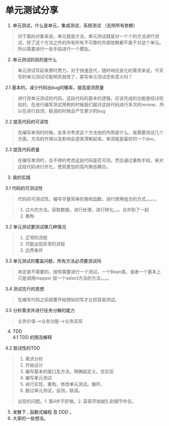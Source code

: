# 单元测试分享

1. 单元测试，什么是单元，集成测试，系统测试  （去除所有依赖）
> 对于面向对象来说，单元就是方法，单元测试就是对一个个的方法进行测试，除了这个方法之外的所有所有不可靠的外部依赖都不属于对这个单元。所以需要进行一些手段进行一个模拟。

2. 单元测试的目的是什么
> 单元测试写起来费时费力，对于快速迭代，随时响应变化的需求来说，今天写的单元测试可能明天就改了，那写单元测试还有意义吗？

2.1 基本的，减少代码出bug的概率，提高提测质量

> 进行完单元测试的代码，这段代码的基本的逻辑，应该完成的功能是经过校验的，在进行编写测试用例的时候我们就对这段代码进行多次的review，所以在进行自测，联调的时候会产生更少的bug

2.2 提高代码的可读性
> 在编写单测的时候，会多次考虑这个方法他的作用是什么，我需要测试几个方面。方法的作用以及影响会逐渐清晰起来。单测就是最好的一个doc。

2.3 提高代码质量
> 在编写单测时，会不停的考虑这段代码是否可测。然后通过重构手段，来对这段代码进行优化，使其更加的高内聚低耦合。


3. 我的实践

3.1 代码的可测试性
> 代码的可测试性。编写尽量简单的类和函数。进行使用组合的方式。。。。。

> 1.  过大的方法。获取数据，进行处理，进行转化。。。合并到了一起
> 2.  重构

3.2 单元测试要测试哪几种情况
> 1. 正常的流程
> 2. 可能出现异常的流程
> 3. 边界条件

3.3 单元测试的覆盖问题，所有方法必须要测试吗
> 肯定是不需要的。按照需要进行一个测试，一个Bean类，或者一个基本上只是调用mapper 层一个select方法的方法。。。。

3.4 测试先行的思想
> 在编写代码之前就要开始想如何写才比较容易测试。

3.5 分析需求并进行任务分解的能力
> 业务价值——>业务功能——>业务实现

4. TDD  
4.1 TDD 的图及解释

4.2 尝试性的TDD
> 1. 需求分析
> 2. 开始设计
> 3. 编写基本的接口及方法，明确起定义。空实现
> 4. 编写单元测试
> 5. 进行实现，重构，修改单元测试。循环。
> 6. 跑过单元测试，自测，联调。
> 
> 出现的问题。1. 第4步不好做。2. 容易开始就扎到细节中去。

5. 发散下 , 函数式编程 及 DDD 。
6. 大家的一些想法。 